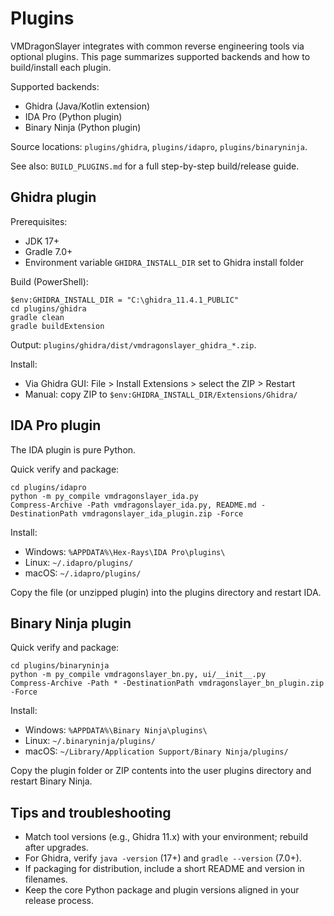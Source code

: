 # Plugins

VMDragonSlayer integrates with common reverse engineering tools via optional plugins. This page summarizes supported backends and how to build/install each plugin.

Supported backends:

- Ghidra (Java/Kotlin extension)
- IDA Pro (Python plugin)
- Binary Ninja (Python plugin)

Source locations: `plugins/ghidra`, `plugins/idapro`, `plugins/binaryninja`.

See also: `BUILD_PLUGINS.md` for a full step-by-step build/release guide.

## Ghidra plugin

Prerequisites:
- JDK 17+
- Gradle 7.0+
- Environment variable `GHIDRA_INSTALL_DIR` set to Ghidra install folder

Build (PowerShell):

```pwsh
$env:GHIDRA_INSTALL_DIR = "C:\ghidra_11.4.1_PUBLIC"
cd plugins/ghidra
gradle clean
gradle buildExtension
```

Output: `plugins/ghidra/dist/vmdragonslayer_ghidra_*.zip`.

Install:
- Via Ghidra GUI: File > Install Extensions > select the ZIP > Restart
- Manual: copy ZIP to `$env:GHIDRA_INSTALL_DIR/Extensions/Ghidra/`

## IDA Pro plugin

The IDA plugin is pure Python.

Quick verify and package:

```pwsh
cd plugins/idapro
python -m py_compile vmdragonslayer_ida.py
Compress-Archive -Path vmdragonslayer_ida.py, README.md -DestinationPath vmdragonslayer_ida_plugin.zip -Force
```

Install:
- Windows: `%APPDATA%\Hex-Rays\IDA Pro\plugins\`
- Linux: `~/.idapro/plugins/`
- macOS: `~/.idapro/plugins/`

Copy the file (or unzipped plugin) into the plugins directory and restart IDA.

## Binary Ninja plugin

Quick verify and package:

```pwsh
cd plugins/binaryninja
python -m py_compile vmdragonslayer_bn.py, ui/__init__.py
Compress-Archive -Path * -DestinationPath vmdragonslayer_bn_plugin.zip -Force
```

Install:
- Windows: `%APPDATA%\Binary Ninja\plugins\`
- Linux: `~/.binaryninja/plugins/`
- macOS: `~/Library/Application Support/Binary Ninja/plugins/`

Copy the plugin folder or ZIP contents into the user plugins directory and restart Binary Ninja.

## Tips and troubleshooting

- Match tool versions (e.g., Ghidra 11.x) with your environment; rebuild after upgrades.
- For Ghidra, verify `java -version` (17+) and `gradle --version` (7.0+).
- If packaging for distribution, include a short README and version in filenames.
- Keep the core Python package and plugin versions aligned in your release process.
